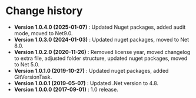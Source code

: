 # Change history

* **Version 1.0.4.0 (2025-01-07)** : Updated Nuget packages, added audit mode, moved to Net9.0.
* **Version 1.0.3.0 (2024-01-03)** : Updated nuget packages, moved to Net 8.0.
* **Version 1.0.2.0 (2020-11-26)** : Removed license year, moved changelog to extra file, adjusted folder structure, updated nuget packages, moved to Net 5.0.
* **Version 1.0.1.0 (2019-10-27)** : Updated nuget packages, added GitVersionTask.
* **Version 1.0.0.1 (2019-05-07)** : Updated .Net version to 4.8.
* **Version 1.0.0.0 (2017-09-01)** : 1.0 release.